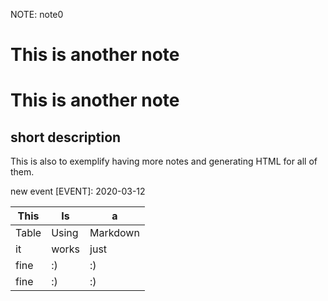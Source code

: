 <!-- NOTE -->
NOTE: note0

[CREATED]: 2020-03-01-22:54

# This is another note

# This is another note

## short description
This is also to exemplify having more notes and generating HTML for all of them.

new event
[EVENT]: 2020-03-12

| This  | Is    | a        |
| ----- | ----- | -------- |
| Table | Using | Markdown |
| it    | works | just     |
| fine  | :)    | :)       |
| fine  | :)    | :)       |




